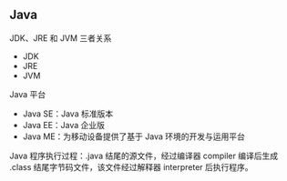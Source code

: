 ## Java

JDK、JRE 和 JVM 三者关系
- JDK
- JRE
- JVM


Java 平台
- Java SE：Java 标准版本
- Java EE：Java 企业版
- Java ME：为移动设备提供了基于 Java 环境的开发与运用平台


Java 程序执行过程：.java 结尾的源文件，经过编译器 compiler 编译后生成 .class
结尾字节码文件，该文件经过解释器 interpreter 后执行程序。

